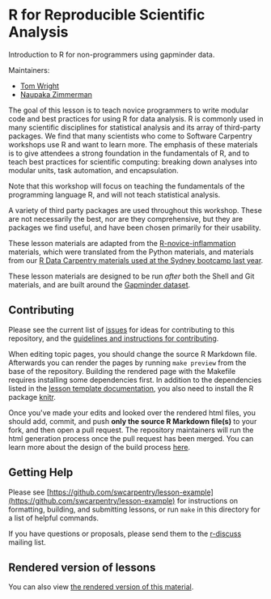R for Reproducible Scientific Analysis
======================================

Introduction to R for non-programmers using gapminder data.

Maintainers:

* [Tom Wright](http://software-carpentry.org/team/#wright_thomas)
* [Naupaka Zimmerman](http://software-carpentry.org/team/#zimmerman_naupaka)

The goal of this lesson is to teach novice programmers to write modular code
and best practices for using R for data analysis. R is commonly used in many
scientific disciplines for statistical analysis and its array of third-party
packages. We find that many scientists who come to Software Carpentry workshops
use R and want to learn more. The emphasis of these materials is to give
attendees a strong foundation in the fundamentals of R, and to teach best
practices for scientific computing: breaking down analyses into modular units,
task automation, and encapsulation.

Note that this workshop will focus on teaching the fundamentals of the 
programming language R, and will not teach statistical analysis.

A variety of third party packages are used throughout this workshop. These
are not necessarily the best, nor are they comprehensive, but they are 
packages we find useful, and have been chosen primarily for their 
usability.

These lesson materials are adapted from the
[R-novice-inflammation](http://swcarpentry.github.io/r-novice-inflammation)
materials, which were translated from the Python materials, and materials from
our [R Data Carpentry materials used at the Sydney bootcamp last
year](https://dbarneche.github.io/2014-10-31-USyd/).

These lesson materials are designed to be run *after* both the Shell and Git
materials, and are built around the [Gapminder dataset](http://www.gapminder.org/).

## Contributing

Please see the current list of [issues][] for ideas for contributing to this
repository, and the [guidelines and instructions for contributing][contrib].

When editing topic pages, you should change the source R Markdown file.
Afterwards you can render the pages by running `make preview` from the base of
the repository. Building the rendered page with the Makefile requires
installing some dependencies first. In addition to the dependencies listed in
the [lesson template documentation][dependencies], you also need to install the
R package [knitr][].

Once you've made your edits and looked over the rendered html files, you should
add, commit, and push **only the source R Markdown file(s)** to your fork, and 
then open a pull request. The repository  maintainers will run the html 
generation process once the pull request has been merged. You can learn more 
about the design of the build process [here][design].

## Getting Help

Please see
[https://github.com/swcarpentry/lesson-example](https://github.com/swcarpentry/lesson-example)
for instructions on formatting, building, and submitting lessons, or run
`make` in this directory for a list of helpful commands.

If you have questions or proposals, please send them to the [r-discuss][]
mailing list.

[contrib]: https://github.com/swcarpentry/r-novice-gapminder/blob/gh-pages/CONTRIBUTING.md
[dependencies]: https://github.com/swcarpentry/lesson-template#dependencies 
[design]: https://github.com/swcarpentry/r-novice-gapminder/blob/gh-pages/DESIGN.md
[issues]: https://github.com/swcarpentry/r-novice-gapminder/issues 
[knitr]: http://cran.r-project.org/web/packages/knitr/index.html 
[r-discuss]: http://lists.software-carpentry.org/mailman/listinfo/r-discuss_lists.software-carpentry.org

## Rendered version of lessons

You can also view [the rendered version of this material](https://swcarpentry.github.io/r-novice-gapminder).
